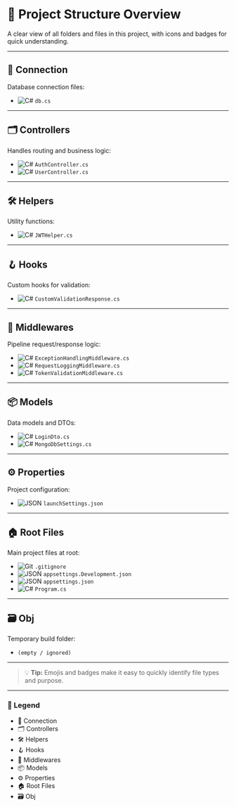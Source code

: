 # 🚀 Project Structure Overview

A clear view of all folders and files in this project, with icons and badges for quick understanding.

---

## 🔌 Connection
Database connection files:

- ![C#](https://img.shields.io/badge/C%23-db.cs-blue) `db.cs`

---

## 🗂️ Controllers
Handles routing and business logic:

- ![C#](https://img.shields.io/badge/C%23-AuthController.cs-blue) `AuthController.cs`  
- ![C#](https://img.shields.io/badge/C%23-UserController.cs-blue) `UserController.cs`

---

## 🛠️ Helpers
Utility functions:

- ![C#](https://img.shields.io/badge/C%23-JWTHelper.cs-blue) `JWTHelper.cs`

---

## 🪝 Hooks
Custom hooks for validation:

- ![C#](https://img.shields.io/badge/C%23-CustomValidationResponse.cs-blue) `CustomValidationResponse.cs`

---

## 🧩 Middlewares
Pipeline request/response logic:

- ![C#](https://img.shields.io/badge/C%23-ExceptionHandlingMiddleware.cs-blue) `ExceptionHandlingMiddleware.cs`  
- ![C#](https://img.shields.io/badge/C%23-RequestLoggingMiddleware.cs-blue) `RequestLoggingMiddleware.cs`  
- ![C#](https://img.shields.io/badge/C%23-TokenValidationMiddleware.cs-blue) `TokenValidationMiddleware.cs`

---

## 📦 Models
Data models and DTOs:

- ![C#](https://img.shields.io/badge/C%23-LoginDto.cs-blue) `LoginDto.cs`  
- ![C#](https://img.shields.io/badge/C%23-MongoDbSettings.cs-blue) `MongoDbSettings.cs`

---

## ⚙️ Properties
Project configuration:

- ![JSON](https://img.shields.io/badge/JSON-launchSettings.json-orange) `launchSettings.json`

---

## 🏠 Root Files
Main project files at root:

- ![Git](https://img.shields.io/badge/GIT-.gitignore-lightgrey) `.gitignore`  
- ![JSON](https://img.shields.io/badge/JSON-appsettings.Development.json-orange) `appsettings.Development.json`  
- ![JSON](https://img.shields.io/badge/JSON-appsettings.json-orange) `appsettings.json`  
- ![C#](https://img.shields.io/badge/C%23-Program.cs-blue) `Program.cs`

---

## 🗃️ Obj
Temporary build folder:

- `(empty / ignored)`

---

> 💡 **Tip:** Emojis and badges make it easy to quickly identify file types and purpose.  

---

### 🎨 Legend
- 🔌 Connection  
- 🗂️ Controllers  
- 🛠️ Helpers  
- 🪝 Hooks  
- 🧩 Middlewares  
- 📦 Models  
- ⚙️ Properties  
- 🏠 Root Files  
- 🗃️ Obj  

